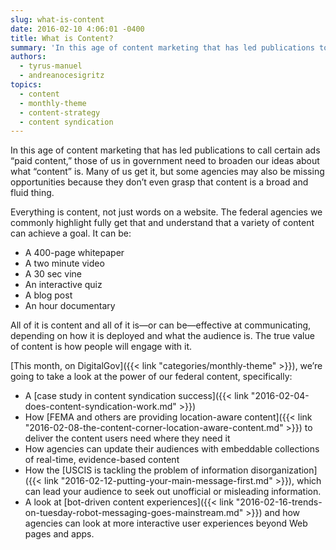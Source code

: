 ```yaml
---
slug: what-is-content
date: 2016-02-10 4:06:01 -0400
title: What is Content?
summary: 'In this age of content marketing that has led publications to call certain ads &#8220;paid content,&#8221; those of us in government need to broaden our ideas about what &ldquo;content&rdquo; is. Many of us get it, but some agencies may also be missing opportunities because they don’t even grasp that content is a broad and fluid'
authors:
  - tyrus-manuel
  - andreanocesigritz
topics:
  - content
  - monthly-theme
  - content-strategy
  - content syndication
---
```


In this age of content marketing that has led publications to call certain ads &#8220;paid content,&#8221; those of us in government need to broaden our ideas about what “content” is. Many of us get it, but some agencies may also be missing opportunities because they don’t even grasp that content is a broad and fluid thing.

Everything is content, not just words on a website. The federal agencies we commonly highlight fully get that and understand that a variety of content can achieve a goal. It can be:

  * A 400-page whitepaper
  * A two minute video
  * A 30 sec vine
  * An interactive quiz
  * A blog post
  * An hour documentary

All of it is content and all of it is—or can be—effective at communicating, depending on how it is deployed and what the audience is. The true value of content is how people will engage with it.

[This month, on DigitalGov]({{< link "categories/monthly-theme" >}}), we’re going to take a look at the power of our federal content, specifically:

  * A [case study in content syndication success]({{< link "2016-02-04-does-content-syndication-work.md" >}})
  * How [FEMA and others are providing location-aware content]({{< link "2016-02-08-the-content-corner-location-aware-content.md" >}}) to deliver the content users need where they need it
  * How agencies can update their audiences with embeddable collections of real-time, evidence-based content
  * How the [USCIS is tackling the problem of information disorganization]({{< link "2016-02-12-putting-your-main-message-first.md" >}}), which can lead your audience to seek out unofficial or misleading information.
  * A look at [bot-driven content experiences]({{< link "2016-02-16-trends-on-tuesday-robot-messaging-goes-mainstream.md" >}}) and how agencies can look at more interactive user experiences beyond Web pages and apps.